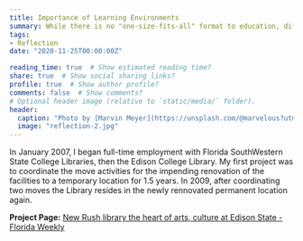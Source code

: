 ```yaml
---
title: Importance of Learning Environments
summary: While there is no "one-size-fits-all" format to education, different learning envrionments have best practices.
tags:
- Reflection
date: "2020-11-25T00:00:00Z"

reading_time: true  # Show estimated reading time?
share: true  # Show social sharing links?
profile: true  # Show author profile?
comments: false  # Show comments?
# Optional header image (relative to `static/media/` folder).
header:
  caption: "Photo by [Marvin Meyer](https://unsplash.com/@marvelous?utm_source=unsplash&amp;utm_medium=referral&amp;utm_content=creditCopyText) on [Unsplash](https://unsplash.com/s/photos/learning?utm_source=unsplash&amp;utm_medium=referral&amp;utm_content=creditCopyText)"
  image: "reflection-2.jpg"
---
```


In January 2007, I began full-time employment with Florida SouthWestern State College Libraries, then the Edison College Library. My first project was to coordinate the move activities for the impending renovation of the facilities to a temporary location for 1.5 years. In 2009, after coordinating two moves the Library resides in the newly rennovated permanent location again.

**Project Page:** [New Rush library the heart of arts, culture at Edison State - Florida Weekly](https://fortmyers.floridaweekly.com/articles/new-rush-library-the-heart-of-arts-culture-at-edison-state/)
